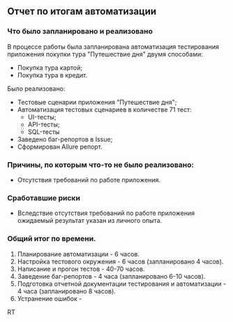 ## Отчет по итогам автоматизации

### Что было запланировано и реализовано
В процессе работы была запланирована автоматизация тестирования приложения покупки тура "Путешествие дня" двумя способами:
* Покупка тура картой;
* Покупка тура в кредит.

Было реализовано:
* Тестовые сценарии приложения "Путешествие дня";
* Автоматизация тестовых сценариев в количестве 71 тест:
    * UI-тесты;
    * API-тесты;
    * SQL-тесты
* Заведено баг-репортов в Issue;
* Сформирован Allure репорт.

### Причины, по которым что-то не было реализовано:

* Отсутствия требований по работе приложения.

### Сработавшие риски

* Вследствие отсутствия требований по работе приложения ожидаемый результат указан из личного опыта.

### Общий итог по времени.

1. Планирование автоматизации - 6 часов.
2. Настройка тестового окружения - 6 часов (запланировано 4 часов).
3. Написание и прогон тестов - 40-70 часов.
4. Заведение баг-репортов - 4 часа (запланировано 6-10 часов).
5. Подготовка отчетной документации тестирования и автоматизации - 4 часа (запланировано 8 часов).
6. Устранение ошибок -


RT